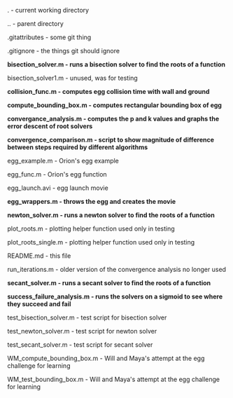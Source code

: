 . - current working directory

.. - parent directory

.gitattributes - some git thing

.gitignore - the things git should ignore

**bisection_solver.m - runs a bisection solver to find the roots of a function**

bisection_solver1.m - unused, was for testing

**collision_func.m - computes egg collision time with wall and ground**

**compute_bounding_box.m - computes rectangular bounding box of egg**

**convergance_analysis.m - computes the p and k values and graphs the error descent of root solvers**

**convergence_comparison.m - script to show magnitude of difference between steps required by different algorithms**

egg_example.m - Orion's egg example

egg_func.m - Orion's egg function

egg_launch.avi - egg launch movie

**egg_wrappers.m - throws the egg and creates the movie**

**newton_solver.m - runs a newton solver to find the roots of a function**

plot_roots.m - plotting helper function used only in testing

plot_roots_single.m - plotting helper function used only in testing

README.md - this file

run_iterations.m - older version of the convergence analysis no longer used

**secant_solver.m - runs a secant solver to find the roots of a function**

**success_failure_analysis.m - runs the solvers on a sigmoid to see where they succeed and fail**

test_bisection_solver.m - test script for bisection solver

test_newton_solver.m - test script for newton solver

test_secant_solver.m - test script for secant solver

WM_compute_bounding_box.m - Will and Maya's attempt at the egg challenge for learning

WM_test_bounding_box.m - Will and Maya's attempt at the egg challenge for learning